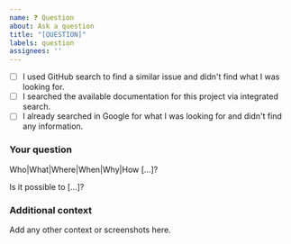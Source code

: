 ```yaml
---
name: ❓ Question
about: Ask a question
title: "[QUESTION]"
labels: question
assignees: ''
---
```


* [ ] I used GitHub search to find a similar issue and didn't find what I was looking for.
* [ ] I searched the available documentation for this project via integrated search.
* [ ] I already searched in Google for what I was looking for and didn't find any information.

### Your question

Who|What|Where|When|Why|How [...]?

Is it possible to [...]?

### Additional context

Add any other context or screenshots here.
